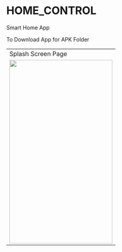 # HOME_CONTROL
Smart Home   App

To Download App for
APK Folder
<table>
  <tr>
    <td>Splash Screen Page</td>
   
  </tr>
  <tr>
     <td><img src="pics/splash.jpeg" width=270 height=480></td>
 

  </tr>
 </table>



